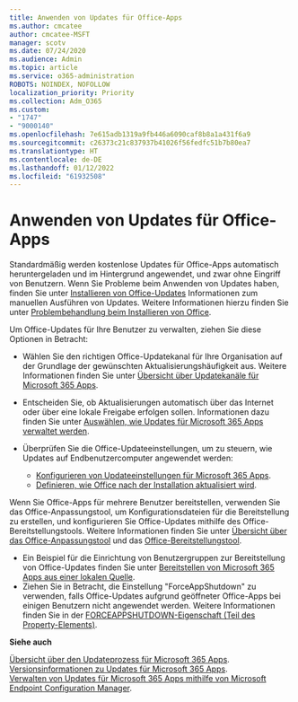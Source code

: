 ```yaml
---
title: Anwenden von Updates für Office-Apps
ms.author: cmcatee
author: cmcatee-MSFT
manager: scotv
ms.date: 07/24/2020
ms.audience: Admin
ms.topic: article
ms.service: o365-administration
ROBOTS: NOINDEX, NOFOLLOW
localization_priority: Priority
ms.collection: Adm_O365
ms.custom:
- "1747"
- "9000140"
ms.openlocfilehash: 7e615adb1319a9fb446a6090caf8b8a1a431f6a9
ms.sourcegitcommit: c26373c21c837937b41026f56fedfc51b7b80ea7
ms.translationtype: HT
ms.contentlocale: de-DE
ms.lasthandoff: 01/12/2022
ms.locfileid: "61932508"
---
```

# <a name="apply-updates-for-office-apps"></a>Anwenden von Updates für Office-Apps

Standardmäßig werden kostenlose Updates für Office-Apps automatisch heruntergeladen und im Hintergrund angewendet, und zwar ohne Eingriff von Benutzern. Wenn Sie Probleme beim Anwenden von Updates haben, finden Sie unter [Installieren von Office-Updates](https://support.office.com/article/install-office-updates-2ab296f3-7f03-43a2-8e50-46de917611c5) Informationen zum manuellen Ausführen von Updates. Weitere Informationen hierzu finden Sie unter [Problembehandlung beim Installieren von Office](https://support.microsoft.com/office/troubleshoot-installing-office-35ff2def-e0b2-4dac-9784-4cf212c1f6c2?ui=en-us&rs=en-us&ad=us#O365Plans=signinorgid).

Um Office-Updates für Ihre Benutzer zu verwalten, ziehen Sie diese Optionen in Betracht:

- Wählen Sie den richtigen Office-Updatekanal für Ihre Organisation auf der Grundlage der gewünschten Aktualisierungshäufigkeit aus. Weitere Informationen finden Sie unter [Übersicht über Updatekanäle für Microsoft 365 Apps](https://docs.microsoft.com/deployoffice/overview-of-update-channels-for-office-365-proplus).

- Entscheiden Sie, ob Aktualisierungen automatisch über das Internet oder über eine lokale Freigabe erfolgen sollen. Informationen dazu finden Sie unter [Auswählen, wie Updates für Microsoft 365 Apps verwaltet werden](https://docs.microsoft.com/deployoffice/choose-how-to-manage-updates-to-office-365-proplus).

- Überprüfen Sie die Office-Updateeinstellungen, um zu steuern, wie Updates auf Endbenutzercomputer angewendet werden:

    - [Konfigurieren von Updateeinstellungen für Microsoft 365 Apps](https://docs.microsoft.com/deployoffice/configure-update-settings-for-office-365-proplus).
    - [Definieren, wie Office nach der Installation aktualisiert wird](https://docs.microsoft.com/deployoffice/configuration-options-for-the-office-2016-deployment-tool#updates-element).

Wenn Sie Office-Apps für mehrere Benutzer bereitstellen, verwenden Sie das Office-Anpassungstool, um Konfigurationsdateien für die Bereitstellung zu erstellen, und konfigurieren Sie Office-Updates mithilfe des Office-Bereitstellungstools. Weitere Informationen finden Sie unter [Übersicht über das Office-Anpassungstool](https://docs.microsoft.com/DeployOffice/overview-of-the-office-customization-tool-for-click-to-run) und das [Office-Bereitstellungstool](https://go.microsoft.com/fwlink/p/?LinkID=626065).

- Ein Beispiel für die Einrichtung von Benutzergruppen zur Bereitstellung von Office-Updates finden Sie unter [Bereitstellen von Microsoft 365 Apps aus einer lokalen Quelle](https://docs.microsoft.com/deployoffice/deploy-office-365-proplus-from-a-local-source).
-   Ziehen Sie in Betracht, die Einstellung "ForceAppShutdown" zu verwenden, falls Office-Updates aufgrund geöffneter Office-Apps bei einigen Benutzern nicht angewendet werden. Weitere Informationen finden Sie in der [FORCEAPPSHUTDOWN-Eigenschaft (Teil des Property-Elements)](https://docs.microsoft.com/deployoffice/configuration-options-for-the-office-2016-deployment-tool#forceappshutdown-property-part-of-property-element). 

**Siehe auch**

[Übersicht über den Updateprozess für Microsoft 365 Apps](https://docs.microsoft.com/deployoffice/overview-of-the-update-process-for-office-365-proplus).  
[Versionsinformationen zu Updates für Microsoft 365 Apps](https://docs.microsoft.com/officeupdates/release-notes-office365-proplus).  
[Verwalten von Updates für Microsoft 365 Apps mithilfe von Microsoft Endpoint Configuration Manager](https://docs.microsoft.com/deployoffice/manage-updates-to-office-365-proplus-with-system-center-configuration-manager).  
